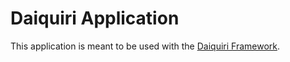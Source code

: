 Daiquiri Application
=====================================

This application is meant to be used with the [Daiquiri Framework](https://github.com/aipescience/django-daiquiri).
